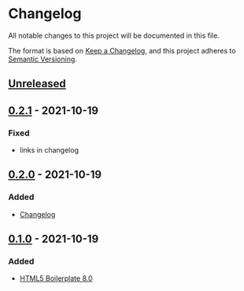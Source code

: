 # Changelog
All notable changes to this project will be documented in this file.

The format is based on [Keep a Changelog](https://keepachangelog.com/en/1.0.0/),
and this project adheres to [Semantic Versioning](https://semver.org/spec/v2.0.0.html).

## [Unreleased]

## [0.2.1] - 2021-10-19
### Fixed
- links in changelog

## [0.2.0] - 2021-10-19
### Added
- [Changelog](https://keepachangelog.com/en/1.0.0/)

## [0.1.0] - 2021-10-19
### Added
- [HTML5 Boilerplate 8.0](https://html5boilerplate.com)

[Unreleased]: https://github.com/ArtemNikolaev/explosion-js-generator-demo/compare/v0.2.0...HEAD
[0.2.1]: https://github.com/ArtemNikolaev/explosion-js-generator-demo/compare/v0.2.0...v0.2.1
[0.2.0]: https://github.com/ArtemNikolaev/explosion-js-generator-demo/compare/v0.1.0...v0.2.0
[0.1.0]: https://github.com/ArtemNikolaev/explosion-js-generator-demo/releases/tag/v0.1.0
